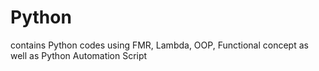 # Python
contains Python codes using FMR, Lambda, OOP, Functional concept as well as Python Automation Script

